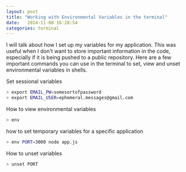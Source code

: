 ```yaml
---
layout: post
title: "Working with Environmental Variables in the terminal"
date:   2014-11-08 16:28:54
categories: terminal
---
```


I will talk about how I set up my variables for my application. This was useful when I don't want to store important information in the code, especially if it is being pushed to a public repository.
Here are a few important commands you can use in the terminal to set, view and unset environmental variables in shells.

Set sessional variables

```sh	
> export EMAIL_PW=somesortofpassword
> export EMAIL_USER=ephemeral.messages@gmail.com
```

How to view environmental variables

```sh
> env
```

how to set temporary variables for a specific application

```sh
> env PORT=3000 node app.js 
```

How to unset variables

```sh
> unset PORT
```